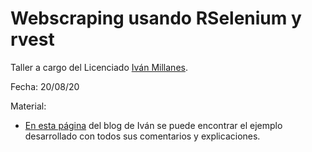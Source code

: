 # Webscraping usando RSelenium y rvest

Taller a cargo del Licenciado [Iván Millanes](https://ivanmillanes.netlify.app/).

Fecha: 20/08/20

Material:

- [En esta página](https://ivanmillanes.netlify.app/post/2020-06-30-webscraping-with-rselenium-and-rvest/) del blog de Iván se puede encontrar el ejemplo desarrollado con todos sus comentarios y explicaciones.



